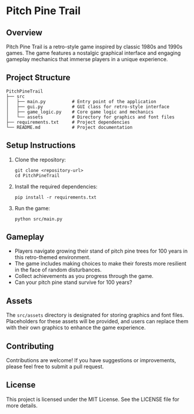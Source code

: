 # Pitch Pine Trail

## Overview
Pitch Pine Trail is a retro-style game inspired by classic 1980s and 1990s games. The game features a nostalgic graphical interface and engaging gameplay mechanics that immerse players in a unique experience.

## Project Structure
```
PitchPineTrail
├── src
│   ├── main.py          # Entry point of the application
│   ├── gui.py           # GUI class for retro-style interface
│   ├── game_logic.py    # Core game logic and mechanics
│   └── assets           # Directory for graphics and font files
├── requirements.txt     # Project dependencies
└── README.md            # Project documentation
```

## Setup Instructions
1. Clone the repository:
   ```
   git clone <repository-url>
   cd PitchPineTrail
   ```

2. Install the required dependencies:
   ```
   pip install -r requirements.txt
   ```

3. Run the game:
   ```
   python src/main.py
   ```

## Gameplay
- Players navigate growing their stand of pitch pine trees for 100 years in this retro-themed environment.
- The game includes making choices to make their forests more resilient in the face of random disturbances.
- Collect achievements as you progress through the game.
- Can your pitch pine stand survive for 100 years?

## Assets
The `src/assets` directory is designated for storing graphics and font files. Placeholders for these assets will be provided, and users can replace them with their own graphics to enhance the game experience.

## Contributing
Contributions are welcome! If you have suggestions or improvements, please feel free to submit a pull request.

## License
This project is licensed under the MIT License. See the LICENSE file for more details.
